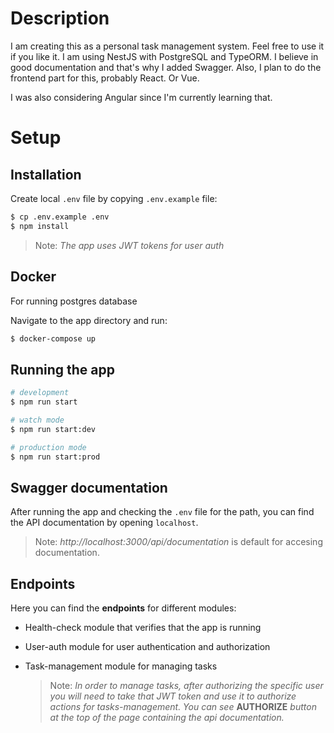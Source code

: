# Description

I am creating this as a personal task management system. Feel free to use it if you like it.
I am using NestJS with PostgreSQL and TypeORM. 
I believe in good documentation and that's why I added Swagger.
Also, I plan to do the frontend part for this, probably React. Or Vue.

I was also considering Angular since I'm currently learning that.


# Setup

## Installation

Create local `.env` file by copying `.env.example` file:

```bash
$ cp .env.example .env
$ npm install
```

> Note: _The app uses JWT tokens for user auth_

## Docker

For running postgres database

Navigate to the app directory and run:

```sh
$ docker-compose up
```

## Running the app

```bash
# development
$ npm run start

# watch mode
$ npm run start:dev

# production mode
$ npm run start:prod
```

## Swagger documentation

After running the app and checking the `.env` file for the path, you can find the API documentation by opening `localhost`.

> Note: _http://localhost:3000/api/documentation_ is default for accesing documentation.

## Endpoints

Here you can find the **endpoints** for different modules:

- Health-check module that verifies that the app is running
- User-auth module for user authentication and authorization
- Task-management module for managing tasks

  > Note: _In order to manage tasks, after authorizing the specific user you will need to take that JWT token and use it to authorize actions for tasks-management. You can see_ **AUTHORIZE** _button at the top of the page containing the api documentation._
